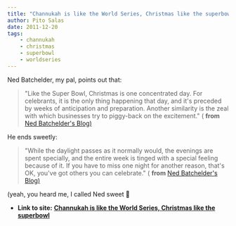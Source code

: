 ```yaml
---
title: "Channukah is like the World Series, Christmas like the superbowl"
author: Pito Salas
date: 2011-12-20
tags:
    - channukah
    - christmas
    - superbowl
    - worldseries
---
```




Ned Batchelder, my pal, points out that:

> "Like the Super Bowl, Christmas is one concentrated day. For celebrants, it
> is the only thing happening that day, and it's preceded by weeks of
> anticipation and preparation. Another similarity is the zeal with which
> businesses try to piggy-back on the excitement." ( **from** [Ned
> Batchelder's
> Blog)](<http://nedbatchelder.com/blog/201112/happy_hanukkah.html>)

He ends sweetly:

> "While the daylight passes as it normally would, the evenings are spent
> specially, and the entire week is tinged with a special feeling because of
> it. If you have to miss one night for another reason, that's OK, you've got
> others you can celebrate." ( **from** [Ned Batchelder's
> Blog)](<http://nedbatchelder.com/blog/201112/happy_hanukkah.html>)

(yeah, you heard me, I called Ned sweet 🙂


* **Link to site:** **[Channukah is like the World Series, Christmas like the superbowl](None)**
